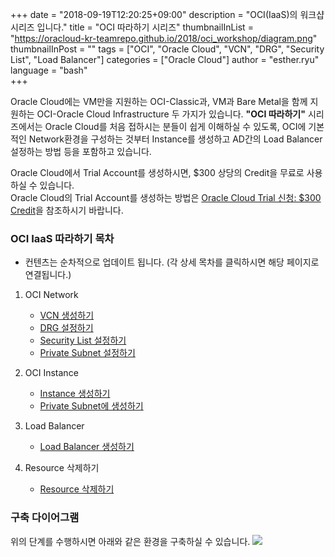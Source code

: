 +++
date = "2018-09-19T12:20:25+09:00"
description = "OCI(IaaS)의 워크샵 시리즈 입니다."
title = "OCI 따라하기 시리즈"
thumbnailInList = "https://oracloud-kr-teamrepo.github.io/2018/oci_workshop/diagram.png"
thumbnailInPost = ""
tags = ["OCI", "Oracle Cloud", "VCN", "DRG", "Security List", "Load Balancer"]
categories = ["Oracle Cloud"]
author = "esther.ryu"
language = "bash"  
+++

Oracle Cloud에는 VM만을 지원하는 OCI-Classic과, VM과 Bare Metal을 함께 지원하는 OCI-Oracle Cloud Infrastructure 두 가지가 있습니다. 
**"OCI 따라하기"** 시리즈에서는 Oracle Cloud를 처음 접하시는 분들이 쉽게 이해하실 수 있도록, OCI에 기본적인 Network환경을 구성하는 것부터 Instance를 생성하고 AD간의 Load Balancer 설정하는 방법 등을 포함하고 있습니다.

Oracle Cloud에서 Trial Account를 생성하시면, $300 상당의 Credit을 무료로 사용하실 수 있습니다.<br>
Oracle Cloud의 Trial Account를 생성하는 방법은 [Oracle Cloud Trial 신청: $300 Credit](http://www.oracloud.kr/post/oracle_cloud_reg/)을 참조하시기 바랍니다.


### OCI IaaS 따라하기 목차 
* 컨텐츠는 순차적으로 업데이트 됩니다. (각 상세 목차를 클릭하시면 해당 페이지로 연결됩니다.)

1. OCI Network 
	- [VCN 생성하기](../oci_workshop_1)
	- [DRG 설정하기](../oci_workshop_2)
	- [Security List 설정하기](../oci_workshop_3)
	- [Private Subnet 설정하기](../oci_workshop_4)

2. OCI Instance
	- [Instance 생성하기](../oci_workshop_5)
	- [Private Subnet에 생성하기](../oci_workshop_6)

3. Load Balancer
	- [Load Balancer 생성하기](../oci_workshop_7)

4. Resource 삭제하기
	- [Resource 삭제하기](../oci_workshop_8)

### 구축 다이어그램
위의 단계를 수행하시면 아래와 같은 환경을 구축하실 수 있습니다.
![](https://oracloud-kr-teamrepo.github.io/2018/oci_workshop/diagram.png)

